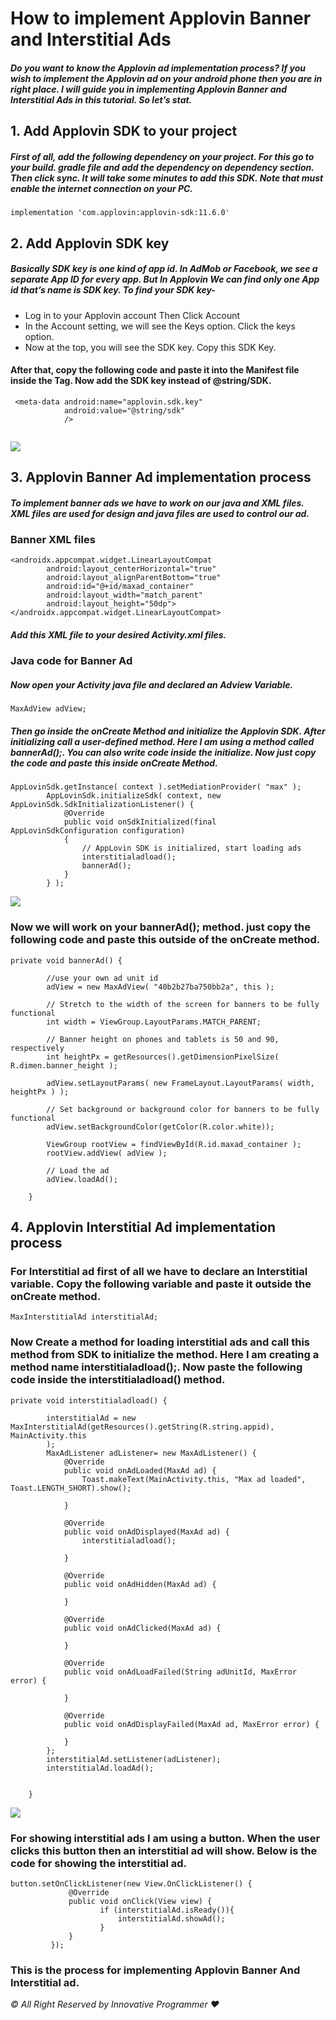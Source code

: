 # How to implement Applovin Banner and Interstitial Ads


##### Do you want to know the Applovin ad implementation process? If you wish to implement the Applovin ad on your android phone then you are in right place. I will guide you in implementing Applovin Banner and Interstitial Ads in this tutorial. So let’s stat.



## 1. Add Applovin SDK to your project

##### First of all, add the following dependency on your project. For this go to your build. gradle file and add the dependency on dependency section. Then click sync. It will take some minutes to add this SDK. Note that must enable the internet connection on your PC.

```
implementation 'com.applovin:applovin-sdk:11.6.0'
```


## 2. Add Applovin SDK key

##### Basically SDK key is one kind of app id. In AdMob or Facebook, we see a separate App ID for every app. But In Applovin We can find only one App id that’s name is SDK key. To find your SDK key-

- Log in to your Applovin account Then Click Account
- In the Account setting, we will see the Keys option. Click the keys option.
- Now at the top, you will see the SDK key. Copy this SDK Key.

#### After that, copy the following code and paste it into the Manifest file inside the <Application> Tag. Now add the SDK key instead of @string/SDK.

```
 <meta-data android:name="applovin.sdk.key"
            android:value="@string/sdk"
            />
            
```

<img src="https://i0.wp.com/www.techtutorpro.com/wp-content/uploads/2022/08/Applovin-Manifest.png?resize=696%2C493&ssl=1">


## 3. Applovin Banner Ad implementation process

##### To implement banner ads we have to work on our java and XML files. XML files are used for design and java files are used to control our ad.

### Banner XML files


```
<androidx.appcompat.widget.LinearLayoutCompat
        android:layout_centerHorizontal="true"
        android:layout_alignParentBottom="true"
        android:id="@+id/maxad_container"
        android:layout_width="match_parent"
        android:layout_height="50dp">
</androidx.appcompat.widget.LinearLayoutCompat>
```
##### Add this XML file to your desired Activity.xml files.


### Java code for Banner Ad
##### Now open your Activity java file and declared an Adview Variable.

```
MaxAdView adView;
```

##### Then go inside the onCreate Method and initialize the Applovin SDK. After initializing call a user-defined method. Here I am using a method called bannerAd();. You can also write code inside the initialize. Now just copy the code and paste this inside onCreate Method.

```
AppLovinSdk.getInstance( context ).setMediationProvider( "max" );
        AppLovinSdk.initializeSdk( context, new AppLovinSdk.SdkInitializationListener() {
            @Override
            public void onSdkInitialized(final AppLovinSdkConfiguration configuration)
            {
                // AppLovin SDK is initialized, start loading ads
                interstitialadload();
                bannerAd();
            }
        } );
```


<img src="https://i0.wp.com/www.techtutorpro.com/wp-content/uploads/2022/08/Applovin-banner-ad.png?resize=696%2C485&ssl=1">

### Now we will work on your bannerAd(); method. just copy the following code and paste this outside of the onCreate method.

```
private void bannerAd() {

        //use your own ad unit id
        adView = new MaxAdView( "40b2b27ba750bb2a", this );

        // Stretch to the width of the screen for banners to be fully functional
        int width = ViewGroup.LayoutParams.MATCH_PARENT;

        // Banner height on phones and tablets is 50 and 90, respectively
        int heightPx = getResources().getDimensionPixelSize( R.dimen.banner_height );

        adView.setLayoutParams( new FrameLayout.LayoutParams( width, heightPx ) );

        // Set background or background color for banners to be fully functional
        adView.setBackgroundColor(getColor(R.color.white));

        ViewGroup rootView = findViewById(R.id.maxad_container );
        rootView.addView( adView );

        // Load the ad
        adView.loadAd();

    }
```

## 4. Applovin Interstitial Ad implementation process

### For Interstitial ad first of all we have to declare an Interstitial variable. Copy the following variable and paste it outside the onCreate method.

```
MaxInterstitialAd interstitialAd;
```

### Now Create a method for loading interstitial ads and call this method from SDK to initialize the method. Here I am creating a method name interstitialadload();. Now paste the following code inside the interstitialadload() method.

```
private void interstitialadload() {

        interstitialAd = new MaxInterstitialAd(getResources().getString(R.string.appid), MainActivity.this
        );
        MaxAdListener adListener= new MaxAdListener() {
            @Override
            public void onAdLoaded(MaxAd ad) {
                Toast.makeText(MainActivity.this, "Max ad loaded", Toast.LENGTH_SHORT).show();

            }

            @Override
            public void onAdDisplayed(MaxAd ad) {
                interstitialadload();

            }

            @Override
            public void onAdHidden(MaxAd ad) {

            }

            @Override
            public void onAdClicked(MaxAd ad) {

            }

            @Override
            public void onAdLoadFailed(String adUnitId, MaxError error) {

            }

            @Override
            public void onAdDisplayFailed(MaxAd ad, MaxError error) {

            }
        };
        interstitialAd.setListener(adListener);
        interstitialAd.loadAd();


    }
```

<img src="https://i0.wp.com/www.techtutorpro.com/wp-content/uploads/2022/08/Admob-Interstitial-ad.png?resize=696%2C496&ssl=1">

### For showing interstitial ads I am using a button. When the user clicks this button then an interstitial ad will show. Below is the code for showing the interstitial ad.

```
button.setOnClickListener(new View.OnClickListener() {
             @Override
             public void onClick(View view) {
                    if (interstitialAd.isReady()){
                        interstitialAd.showAd();
                    }
             }
         });
```

### This is the process for implementing Applovin Banner And Interstitial ad.


_© All Right Reserved by Innovative Programmer ❤️_
